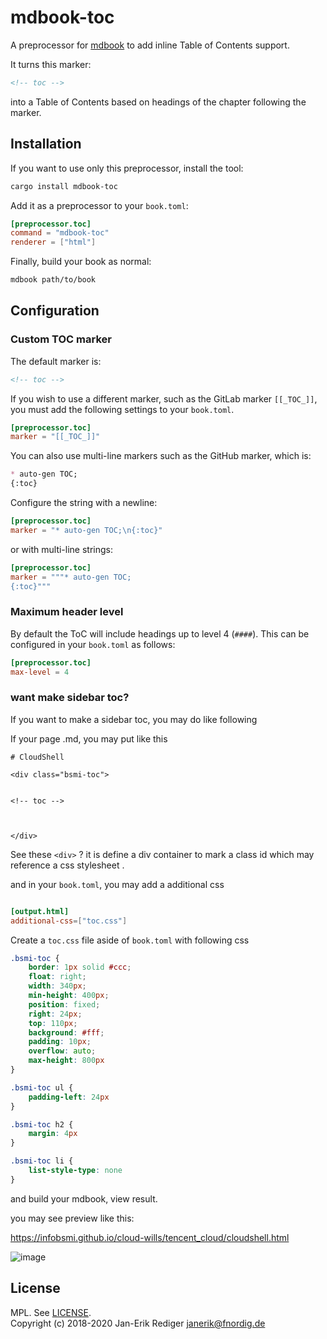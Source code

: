 # mdbook-toc

A preprocessor for [mdbook][] to add inline Table of Contents support.

[mdbook]: https://github.com/rust-lang-nursery/mdBook

It turns this marker:

```md
<!-- toc -->
```

into a Table of Contents based on headings of the chapter following the marker.

## Installation

If you want to use only this preprocessor, install the tool:

```sh
cargo install mdbook-toc
```

Add it as a preprocessor to your `book.toml`:

```toml
[preprocessor.toc]
command = "mdbook-toc"
renderer = ["html"]
```

Finally, build your book as normal:

```sh
mdbook path/to/book
```

## Configuration

### Custom TOC marker

The default marker is:

```md
<!-- toc -->
```

If you wish to use a different marker, such as the GitLab marker `[[_TOC_]]`, you must add the following settings to your `book.toml`.

```toml
[preprocessor.toc]
marker = "[[_TOC_]]"
```

You can also use multi-line markers such as the GitHub marker, which is:

```md
* auto-gen TOC;
{:toc}
```

Configure the string with a newline:

```toml
[preprocessor.toc]
marker = "* auto-gen TOC;\n{:toc}"
```

or with multi-line strings:

```toml
[preprocessor.toc]
marker = """* auto-gen TOC;
{:toc}"""
```

### Maximum header level

By default the ToC will include headings up to level 4 (`####`).
This can be configured in your `book.toml` as follows:

```toml
[preprocessor.toc]
max-level = 4
```


### want make sidebar toc?

If you want to make a sidebar toc, you may do like following

If your page .md, you may put like this

```
# CloudShell

<div class="bsmi-toc">


<!-- toc -->



</div>
```

See these `<div>` ? it is define a div container to mark a class id which may reference a css stylesheet . 

and in your `book.toml`, you may add a additional css 

```toml

[output.html]
additional-css=["toc.css"]
```
Create a `toc.css` file aside of `book.toml` with following css

```css
.bsmi-toc {
    border: 1px solid #ccc;
    float: right;
    width: 340px;
    min-height: 400px;
    position: fixed;
    right: 24px;
    top: 110px;
    background: #fff;
    padding: 10px;
    overflow: auto;
    max-height: 800px
}

.bsmi-toc ul {
    padding-left: 24px
}

.bsmi-toc h2 {
    margin: 4px
}

.bsmi-toc li {
    list-style-type: none
}

```

and build your mdbook, view result.

you may see preview like this:

https://infobsmi.github.io/cloud-wills/tencent_cloud/cloudshell.html


![image](https://user-images.githubusercontent.com/278153/183241122-ef07a3a4-830d-4742-9c08-907b41b6fee1.png)


## License

MPL. See [LICENSE](LICENSE).  
Copyright (c) 2018-2020 Jan-Erik Rediger <janerik@fnordig.de>
